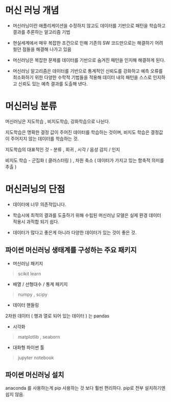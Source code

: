 # 머신 러닝 개념

- 머신러닝이란 애플리케이션을 수정하지 않고도 데이터를 기반으로 패턴을 학습하고 결과를 추론하는 알고리즘 기법

- 현실세계에서 매우 복잡한 조건으로 인해 기존의 SW 코드만으로는 해결하기 어려웠던 점들을 해결해 나가고 있음

- 머신러닝은 복잡한 문제를 데이터를 기반으로 숨겨진 패턴을 인지해 해결하게 된다.

- 머신러닝 알고리즘은 데이터를 기반으로 통계적인 신뢰도를 강화하고 예측 오류를 최소화하기 위한 다양한 수학적 기법들을 적용해 데이터 내의 패턴을 스스로 인지하고 신뢰도 있는 예측 결과를 도출해 낸다.

# 머신러닝 분류

머신러닝은 지도학습 , 비지도학습, 강화학습으로 나뉜다.

지도학습은 명확한 결정 값이 주어진 데이터를 학습하는 것이며, 비지도 학습은 결정값이 주어지지 않는 데이터를 학습하는 것.

지도학습의 대표적인 것 - 분류 , 회귀 , 시각 / 음성 감지 / 인지

비지도 학습 - 군집화 ( 클러스터링 ) , 차원 축소 ( 데이터가 가지고 있는 함축적 의미를 추출 )

# 머신러닝의 단점

- 데이터에 너무 의존적입니다.

- 학습시에 최적의 결과를 도출하기 위해 수립된 머신러닝 모델은 실제 환경 데이터 적용시 과적합 되기 쉽다.

- 데이터가 많다고 좋은게 아니라 다양한 데이터가 있는 것이 좋은 것.


## 파이썬 머신러닝 생태계를 구성하는 주요 패키지

- 머신러닝 패키지 

> scikit learn

- 배열 / 선형대수 / 통계 패키지

> numpy , scipy

- 데이터 핸들링

2차원 데이터 ( 행과 열로 되어 있는 데이터 ) 는 pandas

- 시각화

> matplotlib , seaborn

- 대화형 파이썬 툴

> jupyter notebook

## 파이썬 머신러닝 설치

anaconda 를 사용하는게 pip 사용하는 것 보다 훨씬 편리하다.
pip로 전부 설치하기엔 쉽지 않음.